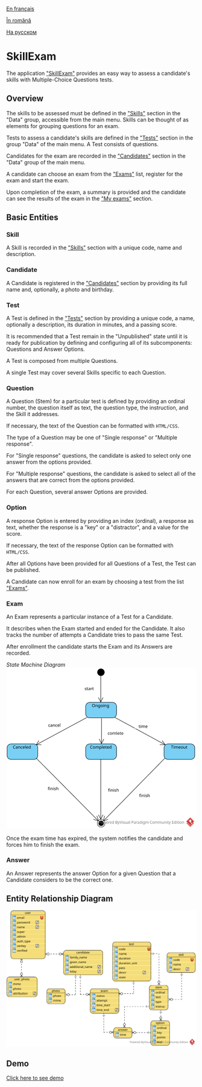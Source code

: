 
[En français](https://github.com/ciukstar/skillexam/blob/master/README.fr.md)  

[În română](https://github.com/ciukstar/skillexam/blob/master/README.ro.md)  

[На русском](https://github.com/ciukstar/skillexam/blob/master/README.ru.md)

# SkillExam

The application ["SkillExam"](https://skillexam-i4rimw5qwq-de.a.run.app) provides an easy way to assess a candidate's skills with Multiple-Choice Questions tests.

## Overview

The skills to be assessed must be defined in the ["Skills"](https://skillexam-i4rimw5qwq-de.a.run.app/admin/skills) section in the "Data" group, accessible from the main menu. Skills can be thought of as elements for grouping questions for an exam.

Tests to assess a candidate's skills are defined in the ["Tests"](https://skillexam-i4rimw5qwq-de.a.run.app/admin/tests) section in the group "Data" of the main menu. A Test consists of questions.

Candidates for the exam are recorded in the ["Candidates"](https://skillexam-i4rimw5qwq-de.a.run.app/admin/candidates) section in the "Data" group of the main menu.

A candidate can choose an exam from the ["Exams"](https://skillexam-i4rimw5qwq-de.a.run.app) list, register for the exam and start the exam.

Upon completion of the exam, a summary is provided and the candidate can see the results of the exam in the ["My exams"](https://skillexam-i4rimw5qwq-de.a.run.app/my-exams) section.

## Basic Entities

### Skill
A Skill is recorded in the ["Skills"](https://skillexam-i4rimw5qwq-de.a.run.app/admin/skills) section with a unique code, name and description.

### Candidate
A Candidate is registered in the ["Candidates"](https://skillexam-i4rimw5qwq-de.a.run.app/admin/candidates) section by providing its full name and, optionally, a photo and birthday.

### Test
A Test is defined in the ["Tests"](https://skillexam-i4rimw5qwq-de.a.run.app/admin/tests) section by providing a unique code, a name, optionally a description, its duration in minutes, and a passing score.

It is recommended that a Test remain in the "Unpublished" state until it is ready for publication by defining and configuring all of its subcomponents: Questions and Answer Options.

A Test is composed from multiple Questions.

A single Test may cover several Skills specific to each Question.

### Question
A Question (Stem) for a particular test is defined by providing an ordinal number, the question itself as text, the question type, the instruction, and the Skill it addresses.

If necessary, the text of the Question can be formatted with ```HTML/CSS```.

The type of a Question may be one of "Single response" or "Multiple response".

For "Single response" questions, the candidate is asked to select only one answer from the options provided.

For "Multiple response" questions, the candidate is asked to select all of the answers that are correct from the options provided.

For each Question, several answer Options are provided.

### Option

A response Option is entered by providing an index (ordinal), a response as text, whether the response is a "key" or a "distractor", and a value for the score.

If necessary, the text of the response Option can be formatted with ```HTML/CSS```.

After all Options have been provided for all Questions of a Test, the Test can be published.

A Candidate can now enroll for an exam by choosing a test from the list ["Exams"](https://skillexam-i4rimw5qwq-de.a.run.app).

### Exam

An Exam represents a particular instance of a Test for a Candidate.

It describes when the Exam started and ended for the Candidate. It also tracks the number of attempts a Candidate tries to pass the same Test.

After enrollment the candidate starts the Exam and its Answers are recorded.

*State Machine Diagram*
![State Machine Diagram](static/img/SkillExam-SMD.svg)

Once the exam time has expired, the system notifies the candidate and forces him to finish the exam.

### Answer

An Answer represents the answer Option for a given Question that a Candidate considers to be the correct one.

## Entity Relationship Diagram

![Entity Relationship Diagram](static/img/SkillExam-ERD.svg)
 
## Demo

[Click here to see demo](https://skillexam-i4rimw5qwq-de.a.run.app)
